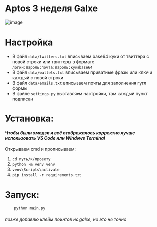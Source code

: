 # Aptos 3 неделя Galxe
![image](https://i.postimg.cc/yY5Rg75V/photo-2024-01-28-14-41-33.jpg)

# Настройка
* В файл `data/twitters.txt` вписываем base64 куки от твиттера с новой строки или твиттеры в формате `логин:пароль:почта:пароль:кукиbase64`
* В файл `data/wallets.txt` вписываем приватные фразы или ключи каждый с новой строки
* В файл `data/emails.txt` вписываем почты для заполнения гугл формы
* В файле `settings.py` выставляем настройки, там каждый пункт подписан

# Установка:
#### *Чтобы были эмодзи и всё отображалось корректно лучше использовать VS Code или Windows Terminal*
Открываем cmd и прописываем:
1. `cd путь/к/проекту`
3. `python -m venv venv`
4. `venv\Scripts\activate`
5. `pip install -r requirements.txt`

# Запуск:
```
    python main.py
```

###### *позже добавлю клейм поинтов на galxe, но это не точно*
